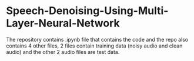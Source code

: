 # Speech-Denoising-Using-Multi-Layer-Neural-Network

The repository contains .ipynb file that contains the code and the repo also contains 4 other files, 2 files contain training data (noisy audio and clean audio) and the other 2 audio files are test data. 
